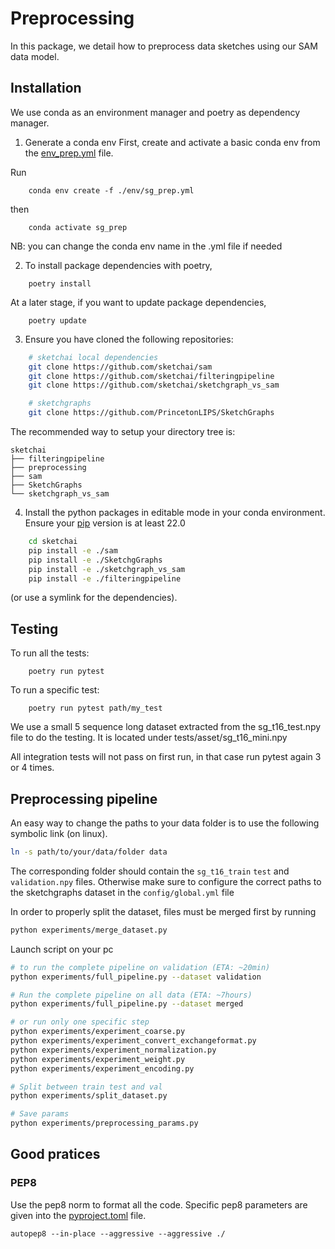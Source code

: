# Preprocessing

In this package, we detail how to preprocess data sketches using our SAM data model.


## Installation


We use conda as an environment manager and poetry as dependency manager.

1. Generate a conda env 
First, create and activate a basic conda env from the [env_prep.yml](./env/env_prep.yml) file. 

Run 
```
    conda env create -f ./env/sg_prep.yml
```

then 

```
    conda activate sg_prep
```

NB: you can change the conda env name in the .yml file if needed



2. To install package dependencies with poetry, 

```
    poetry install
```

At a later stage, if you want to update package dependencies, 
```
    poetry update
```

3. Ensure you have cloned the following repositories:
```bash
    # sketchai local dependencies 
    git clone https://github.com/sketchai/sam
    git clone https://github.com/sketchai/filteringpipeline
    git clone https://github.com/sketchai/sketchgraph_vs_sam

    # sketchgraphs
    git clone https://github.com/PrincetonLIPS/SketchGraphs
```

The recommended way to setup your directory tree is:

```
sketchai
├── filteringpipeline
├── preprocessing
├── sam
├── SketchGraphs
└── sketchgraph_vs_sam
```

4. Install the python packages in editable mode in your conda environment. Ensure your [pip](https://pip.pypa.io/en/stable/getting-started/) version is at least 22.0

```bash
    cd sketchai
    pip install -e ./sam
    pip install -e ./SketchgGraphs
    pip install -e ./sketchgraph_vs_sam
    pip install -e ./filteringpipeline
```

(or use a symlink for the dependencies).

## Testing 

To run all the tests:

```
    poetry run pytest 
```

To run a specific test: 
```
    poetry run pytest path/my_test
```

We use a small 5 sequence long dataset extracted from the sg_t16_test.npy file to do the testing. It is located under tests/asset/sg_t16_mini.npy

All integration tests will not pass on first run, in that case run pytest again 3 or 4 times.



## Preprocessing pipeline 


An easy way to change the paths to your data folder is to use the following symbolic link (on linux).

```sh
ln -s path/to/your/data/folder data
```

The corresponding folder should contain the `sg_t16_train` `test` and `validation.npy` files.
Otherwise make sure to configure the correct paths to the sketchgraphs dataset in the `config/global.yml` file

In order to properly split the dataset, files must be merged first by running

```sh
python experiments/merge_dataset.py
```

Launch script on your pc
```sh
# to run the complete pipeline on validation (ETA: ~20min)
python experiments/full_pipeline.py --dataset validation

# Run the complete pipeline on all data (ETA: ~7hours)
python experiments/full_pipeline.py --dataset merged

# or run only one specific step
python experiments/experiment_coarse.py 
python experiments/experiment_convert_exchangeformat.py 
python experiments/experiment_normalization.py 
python experiments/experiment_weight.py 
python experiments/experiment_encoding.py

# Split between train test and val
python experiments/split_dataset.py

# Save params
python experiments/preprocessing_params.py
```

## Good pratices 

### PEP8

Use the pep8 norm to format all the code. Specific pep8 parameters are given into the [pyproject.toml](pyproject.toml) file.

```
autopep8 --in-place --aggressive --aggressive ./
```



